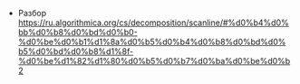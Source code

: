 - Разбор  
https://ru.algorithmica.org/cs/decomposition/scanline/#%d0%b4%d0%bb%d0%b8%d0%bd%d0%b0-%d0%be%d0%b1%d1%8a%d0%b5%d0%b4%d0%b8%d0%bd%d0%b5%d0%bd%d0%b8%d1%8f-%d0%be%d1%82%d1%80%d0%b5%d0%b7%d0%ba%d0%be%d0%b2
